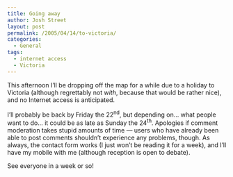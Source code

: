 ```yaml
---
title: Going away
author: Josh Street
layout: post
permalink: /2005/04/14/to-victoria/
categories:
  - General
tags:
  - internet access
  - Victoria
---
```

This afternoon I&#8217;ll be dropping off the map for a while due to a holiday to Victoria (although regrettably not *with*, because that would be rather nice), and no Internet access is anticipated.

I&#8217;ll probably be back by Friday the 22<sup>nd</sup>, but depending on&#8230; what people want to do&#8230; it could be as late as Sunday the 24<sup>th</sup>. Apologies if comment moderation takes stupid amounts of time &#8212; users who have already been able to post comments shouldn&#8217;t experience any problems, though. As always, the contact form works (I just won&#8217;t be reading it for a week), and I&#8217;ll have my mobile with me (although reception is open to debate).

See everyone in a week or so!